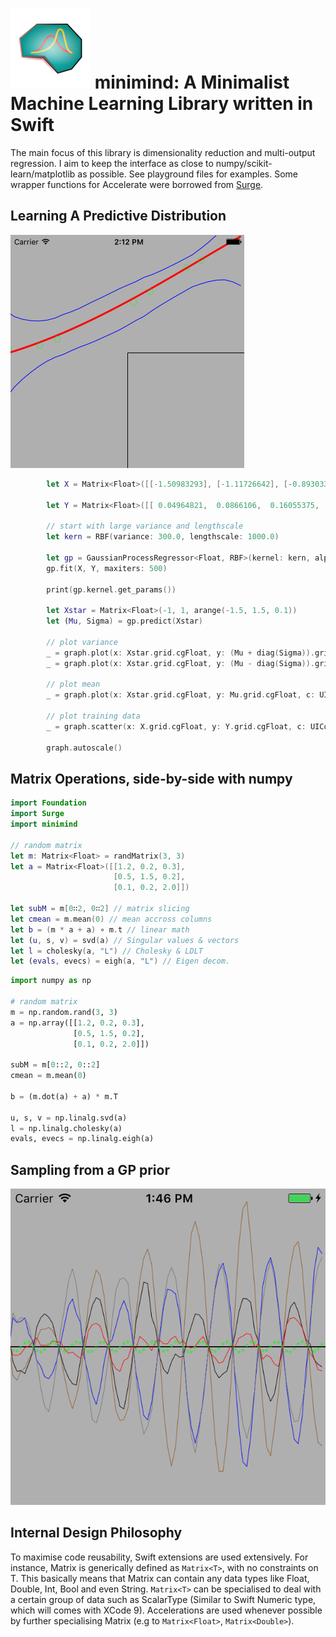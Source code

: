 # ![minimind](https://github.com/fqhuy/minimind/blob/master/doc/images/minimind128.png) minimind: A Minimalist Machine Learning Library written in Swift

The main focus of this library is dimensionality reduction and multi-output regression. I aim to keep the interface as close to numpy/scikit-learn/matplotlib as possible. See playground files for examples. Some wrapper functions for Accelerate were borrowed from [Surge](https://github.com/mattt/Surge).

## Learning A Predictive Distribution
![Predictive](https://github.com/fqhuy/minimind/blob/master/doc/images/regression.png)

```swift
        let X = Matrix<Float>([[-1.50983293], [-1.11726642], [-0.89303372], [ 0.07971517], [ 0.29116607], [ 0.7494249 ], [ 0.93321463], [ 1.46661229]])
        
        let Y = Matrix<Float>([[ 0.04964821,  0.0866106,  0.16055375,  0.58936555,  0.71558366,  1.00004714,  1.08412273,  1.42418915]]).t
        
        // start with large variance and lengthscale
        let kern = RBF(variance: 300.0, lengthscale: 1000.0)
        
        let gp = GaussianProcessRegressor<Float, RBF>(kernel: kern, alpha: 1.0)
        gp.fit(X, Y, maxiters: 500)
        
        print(gp.kernel.get_params())
        
        let Xstar = Matrix<Float>(-1, 1, arange(-1.5, 1.5, 0.1))
        let (Mu, Sigma) = gp.predict(Xstar)

        // plot variance 
        _ = graph.plot(x: Xstar.grid.cgFloat, y: (Mu + diag(Sigma)).grid.cgFloat , c: UIColor.blue, s: 1.0)
        _ = graph.plot(x: Xstar.grid.cgFloat, y: (Mu - diag(Sigma)).grid.cgFloat, c: UIColor.blue, s: 1.0)
        
        // plot mean
        _ = graph.plot(x: Xstar.grid.cgFloat, y: Mu.grid.cgFloat, c: UIColor.red, s: 3.0)

        // plot training data
        _ = graph.scatter(x: X.grid.cgFloat, y: Y.grid.cgFloat, c: UIColor.green, s: 10.0)
        
        graph.autoscale()
```
## Matrix Operations, side-by-side with numpy
```swift
import Foundation
import Surge
import minimind

// random matrix
let m: Matrix<Float> = randMatrix(3, 3)
let a = Matrix<Float>([[1.2, 0.2, 0.3],
                       [0.5, 1.5, 0.2],
                       [0.1, 0.2, 2.0]])

let subM = m[0∷2, 0∷2] // matrix slicing
let cmean = m.mean(0) // mean accross columns
let b = (m * a + a) ∘ m.t // linear math
let (u, s, v) = svd(a) // Singular values & vectors
let l = cholesky(a, "L") // Cholesky & LDLT
let (evals, evecs) = eigh(a, "L") // Eigen decom.
```
```python
import numpy as np

# random matrix
m = np.random.rand(3, 3)
a = np.array([[1.2, 0.2, 0.3],
              [0.5, 1.5, 0.2],
              [0.1, 0.2, 2.0]])
              
subM = m[0::2, 0::2]
cmean = m.mean(0)

b = (m.dot(a) + a) * m.T

u, s, v = np.linalg.svd(a)
l = np.linalg.cholesky(a)
evals, evecs = np.linalg.eigh(a)
```

## Sampling from a GP prior

![Sampling](https://github.com/fqhuy/minimind/blob/master/doc/images/sampling.png)

## Internal Design Philosophy
To maximise code reusability, Swift extensions are used extensively. For instance, Matrix is generically defined as ```Matrix<T>```, with no constraints on T. This basically means that Matrix can contain any data types like Float, Double, Int, Bool and even String. ```Matrix<T>``` can be specialised to deal with a certain group of data such as ScalarType (Similar to Swift Numeric type, which will comes with XCode 9). Accelerations are used whenever possible by further specialising Matrix (e.g to ```Matrix<Float>```, ```Matrix<Double>```).


